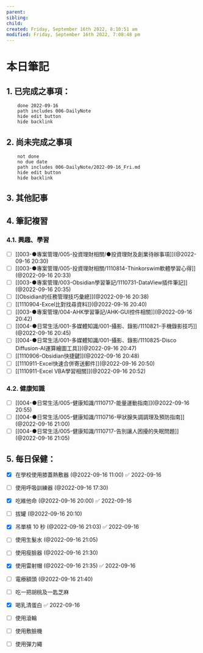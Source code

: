 ```yaml
---
parent: 
sibling: 
child: 
created: Friday, September 16th 2022, 8:10:51 am
modified: Friday, September 16th 2022, 7:08:48 pm
---
```


# 本日筆記


## 1. 已完成之事項：
```tasks
	done 2022-09-16
	path includes 006-DailyNote
	hide edit button 
	hide backlink
```

## 2. 尚未完成之事項
```tasks
	not done
	no due date
	path includes 006-DailyNote/2022-09-16_Fri.md
	hide edit button 
	hide backlink
```

## 3. 其他記事

## 4. 筆記複習
### 4.1. 興趣、學習
- [ ] [[003-●專案管理/005-投資理財相關/●投資理財及創業待辦事項]](@2022-09-16 20:30)
- [ ] [[003-●專案管理/005-投資理財相關/1110814-Thinkorswim軟體學習心得]](@2022-09-16 20:33)
- [ ] [[003-●專案管理/003-Obsidian學習筆記/1110731-DataView插件筆記]](@2022-09-16 20:35)
- [ ] [[Obsidian的任務管理技巧彙總]](@2022-09-16 20:38)
- [ ] [[1110904-Excel比對找尋資料]](@2022-09-16 20:40)
- [ ] [[003-●專案管理/004-AHK學習筆記/AHK-GUI控件相關]](@2022-09-16 20:42)
- [ ] [[004-●日常生活/001-多媒體知識/001-攝影、錄影/1110821-手機錄影技巧]](@2022-09-16 20:45)
- [ ] [[004-●日常生活/001-多媒體知識/001-攝影、錄影/1110825-Disco Diffusion-AI運算繪圖工具]](@2022-09-16 20:47)
- [ ] [[1110906-Obsidian快捷鍵]](@2022-09-16 20:48)
- [ ] [[1110911-Excel快速合併寄送郵件]](@2022-09-16 20:50)
- [ ] [[1110911-Excel VBA學習相關]](@2022-09-16 20:52)

### 4.2. 健康知識
- [ ] [[004-●日常生活/005-健康知識/1110717-能量運動指南]](@2022-09-16 20:55)
- [ ] [[004-●日常生活/005-健康知識/1110716-甲狀腺失調調理及預防指南]](@2022-09-16 21:00)
- [ ] [[004-●日常生活/005-健康知識/1110717-告別讓人困擾的失眠問題]](@2022-09-16 21:05)

## 5. 每日保健：
- [x] 在學校使用膝蓋熱敷器 (@2022-09-16 11:00) ✅ 2022-09-16
- [ ] 使用呼吸訓練器 (@2022-09-16 17:30)
- [x] 吃維他命 (@2022-09-16 20:00) ✅ 2022-09-16
- [ ] 拔罐 (@2022-09-16 20:10)
- [x] 吊單槓 10 秒 (@2022-09-16 21:03) ✅ 2022-09-16
- [ ] 使用生髮水 (@2022-09-16 21:05)
- [ ] 使用瘦臉器 (@2022-09-16 21:30)
- [x] 使用雷射帽 (@2022-09-16 21:35) ✅ 2022-09-16
- [ ] 電療額頭 (@2022-09-16 21:40)
- [ ] 吃一把胡桃及一匙芝麻
- [x] 喝乳清蛋白 ✅ 2022-09-16
- [ ] 使用滾輪
- [ ] 使用敷臉機
- [ ] 使用彈力繩


